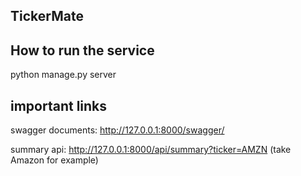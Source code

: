 ## TickerMate

## How to run the service
python manage.py server

## important links
swagger documents: http://127.0.0.1:8000/swagger/

summary api: http://127.0.0.1:8000/api/summary?ticker=AMZN (take Amazon for example)
